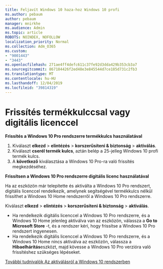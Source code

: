 ```yaml
---
title: Feljavít Windows 10 haza-hoz Windows 10 profi
ms.author: pebaum
author: pebaum
manager: mnirkhe
ms.audience: Admin
ms.topic: article
ROBOTS: NOINDEX, NOFOLLOW
localization_priority: Normal
ms.collection: Adm_O365
ms.custom:
- "9001443"
- "3443"
ms.openlocfilehash: 271ae4ff4defc611c37fe92d3dda429b353cb3a7
ms.sourcegitcommit: 867184426f2ed48e3e845544d7ce185d731c2fb3
ms.translationtype: MT
ms.contentlocale: hu-HU
ms.lasthandoff: 12/04/2019
ms.locfileid: "39814319"
---
```

# <a name="upgrade-using-either-a-product-key-or-a-digital-license"></a>Frissítés termékkulccsal vagy digitális licenccel

**Frissítés a Windows 10 Pro rendszerre termékkulcs használatával**

1. Kiválaszt **elkezd** > **elintézés** > **korszerűsíteni & biztonság** > **aktiválás**.
2. Kiválaszt **cserél termék kulcs**, aztán belép a 25-jelleg Windows 10 profi termék kulcs.
3. A **következő** kiválasztása a Windows 10 Pro-ra való frissítés megkezdéséhez.

**Frissítsen a Windows 10 Pro rendszerre digitális licenc használatával**

Ha az eszközön már telepítette és aktiválta a Windows 10 Pro rendszert, digitális licenccel rendelkezik, amelynek segítségével termékkulcs nélkül frissíthet a Windows 10 Home rendszerről a Windows 10 Pro rendszerre.

Kiválaszt **elkezd** > **elintézés** > **korszerűsíteni & biztonság** > **aktiválás**.

- Ha rendelkezik digitális licenccel a Windows 10 Pro rendszerre, és a Windows 10 Home jelenleg aktiválva van az eszközön, válassza a **Go to Microsoft Store** -t, és a rendszer kéri, hogy frissítse a Windows 10 Pro rendszert ingyenesen.
- Ha rendelkezik digitális licenccel a Windows 10 Pro rendszerre, és a Windows 10 Home nincs aktiválva az eszközön, válassza a **Hibaelhárítás**eszközt, majd kövesse a Windows 10 Pro verzióra való frissítéshez szükséges lépéseket.

[További tudnivalók Az aktiválásról a Windows 10 rendszerben](https://support.microsoft.com/help/12440)